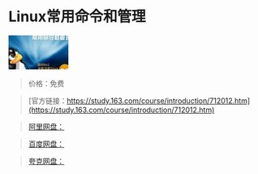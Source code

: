 # Linux常用命令和管理

![img](../../../assets/study163/free/4851502698685336519.jpg)

> 价格：免费

> [官方链接：https://study.163.com/course/introduction/712012.htm](https://study.163.com/course/introduction/712012.htm)

> [阿里网盘：]()

> [百度网盘：]()

> [夸克网盘：]()
